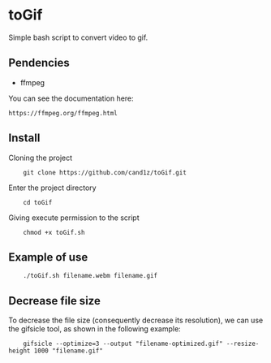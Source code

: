 
# toGif

Simple bash script to convert video to gif.


## Pendencies

- ffmpeg

You can see the documentation here:

```
https://ffmpeg.org/ffmpeg.html
```

## Install


Cloning the project

```console
    git clone https://github.com/cand1z/toGif.git
```

Enter the project directory

```console
    cd toGif
```

Giving execute permission to the script

```console
    chmod +x toGif.sh
```



## Example of use


```console
    ./toGif.sh filename.webm filename.gif
```


## Decrease file size

To decrease the file size (consequently decrease its resolution), we can use the gifsicle tool, as shown in the following example:

```console
    gifsicle --optimize=3 --output "filename-optimized.gif" --resize-height 1000 "filename.gif"
```

